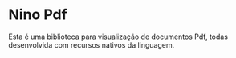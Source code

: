  
<h1>Nino Pdf</h1>

<p>Esta é uma biblioteca para visualização de documentos Pdf, todas desenvolvida com recursos nativos da linguagem.</p>